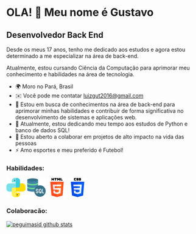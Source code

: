 OLA! 👋 Meu nome é Gustavo
==========================

Desenvolvedor Back End
-----------------------------
Desde os meus 17 anos, tenho me dedicado aos estudos e agora estou determinado a me especializar na área de back-end.

Atualmente, estou cursando Ciência da Computação para aprimorar meu conhecimento e habilidades na área de tecnologia.

* 🌍  Moro no Pará, Brasil 
* ✉️  Você pode me contatar [luizgut2016@gmail.com](mailto:luizgut2016@gmail.com)
* 🚀  Estou em busca de conhecimentos na área de back-end para aprimorar minhas habilidades e contribuir de forma significativa no desenvolvimento de sistemas e aplicações web.
* 🧠  Atualmente, estou dedicando meu tempo aos estudos de Python e banco de dados SQL!
* 🤝  Estou aberto a colaborar em projetos de alto impacto na vida das pessoas
* ⚡  Amo esportes e meu preferido é Futebol!

### Habilidades:

<div>
   <img src="python.png"  alt="Ícone python" width="50" height="50" title= "PYTHON">
   <img src= "servidor-sql (1).png"  alt="Ícone Banco de Dados SQL" width="50" height="50" title= "SQL">
   <img src= "html-5.png"  alt="Ícone html" width="50" height="50" title = "HTML">
   <img src= "css-3.png"  alt="Ícone css" width="50" height="50" title ="CSS">

</div>
  

### Colaboracão:
[![peguimasid github stats](https://github-readme-stats.vercel.app/api?username=GutLuiz&show_icons=true&title_color=fff&icon_color=7159c1&text_color=f8f8f2&bg_color=171c24&count_private=true)](https://github.com/gui-loko)





